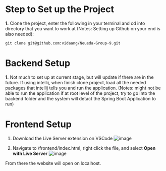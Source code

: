 # Step to Set up the Project
**1.** Clone the project, enter the following in your terminal and cd into directory that you want to work at (Notes: Setting up Github on your end is also needed):
```
git clone git@github.com:vidaang/Neueda-Group-9.git
```

# Backend Setup
**1.** Not much to set up at current stage, but will update if there are in the future. If using intellij, when finish clone project, load all the needed packages that intellij tells you and run the application.
(Notes: might not be able to run the application if at root level of the project, try to go into the backend folder and the system will detact the Spring Boot Application to run)

# Frontend Setup
1. Download the Live Server extension on VSCode
![image](https://github.com/vidaang/Neueda-Group-9/assets/94209946/9759a02c-f433-4e5b-8d16-199c279816af)

2. Navigate to /frontend/index.html, right click the file, and select **Open with Live Server**
![image](https://github.com/vidaang/Neueda-Group-9/assets/94209946/23681769-c7ff-4bcb-87f6-13982c4a145a)

From there the website will open on localhost.
